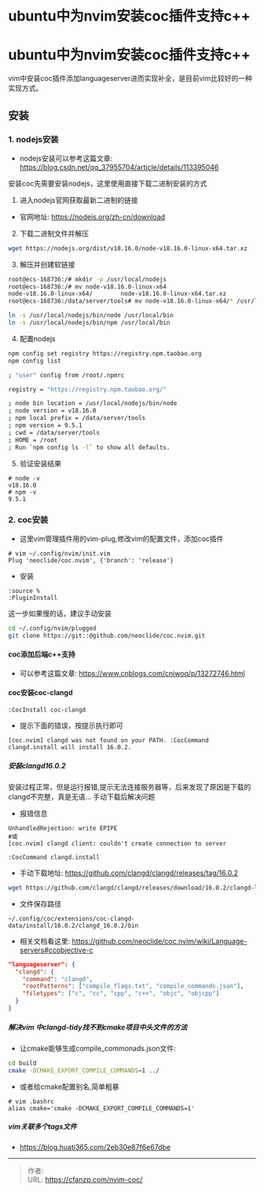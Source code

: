 # ubuntu中为nvim安装coc插件支持c++


<!--more-->
# ubuntu中为nvim安装coc插件支持c++
vim中安装coc插件添加languageserver进而实现补全，是目前vim比较好的一种实现方式。

## 安装
### 1. nodejs安装
- nodejs安装可以参考这篇文章: https://blog.csdn.net/qq_37955704/article/details/113395046

安装coc先需要安装nodejs，这里使用直接下载二进制安装的方式
1. 进入nodejs官网获取最新二进制的链接
  - 官网地址: https://nodejs.org/zh-cn/download

2. 下载二进制文件并解压
```bash
wget https://nodejs.org/dist/v18.16.0/node-v18.16.0-linux-x64.tar.xz
```

3. 解压并创建软链接
```bash
root@ecs-168736:/# mkdir -p /usr/local/nodejs
root@ecs-168736:/# mv node-v18.16.0-linux-x64
node-v18.16.0-linux-x64/        node-v18.16.0-linux-x64.tar.xz  
root@ecs-168736:/data/server/tools# mv node-v18.16.0-linux-x64/* /usr/local/nodejs/

ln -s /usr/local/nodejs/bin/node /usr/local/bin
ln -s /usr/local/nodejs/bin/npm /usr/local/bin
```

4. 配置nodejs
```bash
npm config set registry https://registry.npm.taobao.org
npm config list
```

```bash
; "user" config from /root/.npmrc

registry = "https://registry.npm.taobao.org/" 

; node bin location = /usr/local/nodejs/bin/node
; node version = v18.16.0
; npm local prefix = /data/server/tools
; npm version = 9.5.1
; cwd = /data/server/tools
; HOME = /root
; Run `npm config ls -l` to show all defaults.
```
5. 验证安装结果
```
# node -v
v18.16.0
# npm -v
9.5.1
```

### 2. coc安装
- 这里vim管理插件用的vim-plug,修改vim的配置文件，添加coc插件
```vim
# vim ~/.config/nvim/init.vim
Plug 'neoclide/coc.nvim', {'branch': 'release'}
```
- 安装
```
:source %
:PluginInstall
```
这一步如果慢的话，建议手动安装
```bash
cd ~/.config/nvim/plugged
git clone https://git::@github.com/neoclide/coc.nvim.git
```

#### coc添加后端c++支持
- 可以参考这篇文章: https://www.cnblogs.com/cniwoq/p/13272746.html
#### coc安装coc-clangd
```
:CocInstall coc-clangd
```
- 提示下面的错误，按提示执行即可
```
[coc.nvim] clangd was not found on your PATH. :CocCommand clangd.install will install 16.0.2.
```

##### 安装clangd16.0.2
安装过程正常，但是运行报错,提示无法连接服务器等，后来发现了原因是下载的clangd不完整，真是无语... 手动下载后解决问题
- 报错信息
```
UnhandledRejection: write EPIPE
#或
[coc.nvim] clangd client: couldn't create connection to server
```
```
:CocCommand clangd.install
```

- 手动下载地址: https://github.com/clangd/clangd/releases/tag/16.0.2
```bash
wget https://github.com/clangd/clangd/releases/download/16.0.2/clangd-linux-16.0.2.zip
```
- 文件保存路径
```
~/.config/coc/extensions/coc-clangd-data/install/16.0.2/clangd_16.0.2/bin
```



- 相关文档看这里: https://github.com/neoclide/coc.nvim/wiki/Language-servers#ccobjective-c
```json
"languageserver": {
  "clangd": {
    "command": "clangd",
    "rootPatterns": ["compile_flags.txt", "compile_commands.json"],
    "filetypes": ["c", "cc", "cpp", "c++", "objc", "objcpp"]
  }
}
```

##### 解决vim 中clangd-tidy找不到cmake项目中头文件的方法
- 让cmake能够生成compile_commonads.json文件:
```bash
cd build
cmake -DCMAKE_EXPORT_COMPILE_COMMANDS=1 ../
```

- 或者给cmake配置别名,简单粗暴
```
# vim .bashrc
alias cmake='cmake -DCMAKE_EXPORT_COMPILE_COMMANDS=1'
```
##### vim关联多个tags文件
- https://blog.huati365.com/2eb30e87f6e67dbe


---

> 作者:   
> URL: https://cfanzp.com/nvim-coc/  

